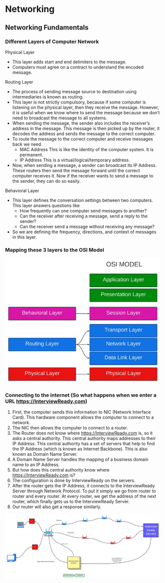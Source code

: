 # Networking

## Networking Fundamentals

### Different Layers of Computer Network

Physical Layer  
- This layer adds start and end delimiters to the message.
- Computers must agree on a contract to understand the encoded message.  

Routing Layer
- The process of sending message source to destination using intermediaries is known as routing.
- This layer is not strictly compulsory, because if some computer is listening on the physical layer, then they receive the message. However, it is useful when we know where to send the message because we don’t need to broadcast the message to all systems.
- When sending the message, the sender also includes the receiver’s address in the message. This message is then picked up by the router, it decodes the address and sends the message to the correct computer.
- To route the message to the correct computer and receive messages back we need
    - MAC Address This is like the identity of the computer system. It is permanent.
    - IP Address This is a virtual/logical/temporary address.
- Now, when sending a message, a sender can broadcast its IP Address. These routers then send the message forward until the correct computer receives it. Now if the receiver wants to send a message to the sender, they can do so easily.

Behavioral Layer
- This layer defines the conversation settings between two computers. This layer answers questions like
    - How frequently can one computer send messages to another?
    - Can the receiver after receiving a message, send a reply to the sender?
    - Can the receiver send a message without receiving any message?
- So we are defining the frequency, directions, and context of messages in this layer.

### Mapping these 3 layers to the OSI Model
![Mapping these 3 layers to the OSI Model](Images/Networking%20Models.webp?raw=true "Title")


### Connecting to the internet (So what happens when we enter a URL https://InterviewReady.com)
1. First, the computer sends this information to NIC (Network Interface Card). This hardware component allows the computer to connect to a network.
2. The NIC then allows the computer to connect to a router.
3. The Router does not know where https://InterviewReady.com is, so it asks a central authority. This central authority maps addresses to their IP Address. This central authority has a set of servers that help to find the IP Address (which is known as Internet Backbone). This is also known as Domain Name Server.
4. A Domain Name Server handles the mapping of a business domain name to an IP Address.
5. But how does this central authority know where https://InterviewReady.com is?
6. The configuration is done by InterviewReady on the servers.
7. After the router gets the IP Address, it connects to the InterviewReady Server through Network Protocol. To put it simply we go from router to router and every router. At every router, we get the address of the next router, which finally gets us to the InterviewReady Server.
8. Our router will also get a response similarly.

![Mapping these 3 layers to the OSI Model](Images/Connecting%20to%20Internet.webp?raw=true "Title")